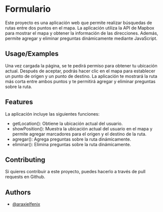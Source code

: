 
# Formulario

Este proyecto es una aplicación web que permite realizar búsquedas de rutas entre dos puntos en el mapa. La aplicación utiliza la API de Mapbox para mostrar el mapa y obtener la información de las direcciones. Además, permite agregar y eliminar preguntas dinámicamente mediante JavaScript.

## Usage/Examples

Una vez cargada la página, se te pedirá permiso para obtener tu ubicación actual. Después de aceptar, podrás hacer clic en el mapa para establecer un punto de origen y un punto de destino. La aplicación te mostrará la ruta más corta entre ambos puntos y te permitirá agregar y eliminar preguntas sobre la ruta.

## Features

La aplicación incluye las siguientes funciones:

- getLocation(): Obtiene la ubicación actual del usuario.
- showPosition(): Muestra la ubicación actual del usuario en el mapa y permite agregar marcadores para el origen y el destino de la ruta.
- agregar(): Agrega preguntas sobre la ruta dinámicamente.
- eliminar(): Elimina preguntas sobre la ruta dinámicamente.

## Contributing

Si quieres contribuir a este proyecto, puedes hacerlo a través de pull requests en Github.
## Authors

- [@araxielfenix](https://github.com/Araxielfenix)

